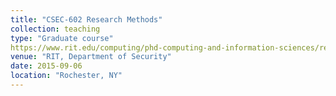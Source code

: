 ```yaml
---
title: "CSEC-602 Research Methods"
collection: teaching
type: "Graduate course"
https://www.rit.edu/computing/phd-computing-and-information-sciences/research/artificial-intelligence
venue: "RIT, Department of Security"
date: 2015-09-06
location: "Rochester, NY"
---
```


